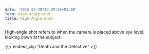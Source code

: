 ```yaml
---
date: '2015-03-20T13:29:00+01:00'
term: high-angle-shot
title: High-Angle Shot
---
```


High-angle shot refers to when the camera is placed above eye level, looking down at the subject.

<!--more-->

{{< embed_clip "Death and the Detective" >}}